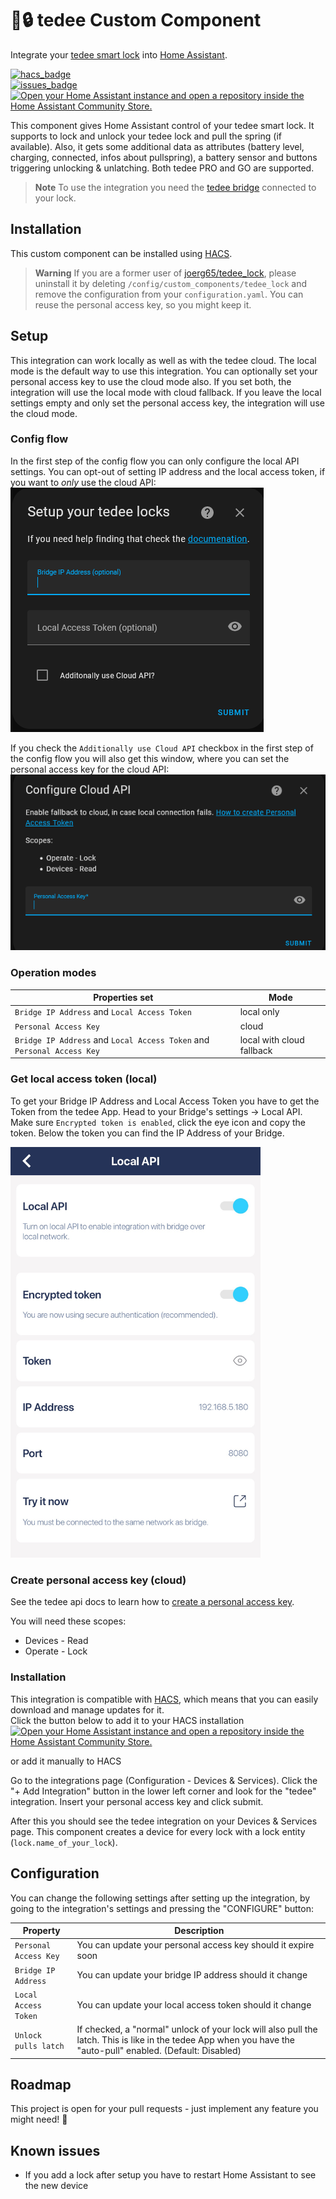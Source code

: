# 🤖🔒 tedee Custom Component

Integrate your [tedee smart lock](https://tedee.com/product-info/lock/) into [Home Assistant](https://www.home-assistant.io/).

[![hacs_badge](https://img.shields.io/badge/HACS-Default-41BDF5.svg?style=for-the-badge)](https://github.com/hacs/integration)  
[![issues_badge](https://img.shields.io/github/issues-raw/patrickhilker/tedee_hass_integration?style=for-the-badge)](https://github.com/patrickhilker/tedee_hass_integration/issues)  
[![Open your Home Assistant instance and open a repository inside the Home Assistant Community Store.](https://my.home-assistant.io/badges/hacs_repository.svg)](https://my.home-assistant.io/redirect/hacs_repository/?owner=patrickhilker&repository=tedee_hass_integration&category=integration)


This component gives Home Assistant control of your tedee smart lock. It supports to lock and unlock your tedee lock and pull the spring (if available). Also, it gets some additional data as attributes (battery level, charging, connected, infos about pullspring), a battery sensor and buttons triggering unlocking & unlatching. Both tedee PRO and GO are supported.

> **Note**
> To use the integration you need the [tedee bridge](https://tedee.com/product-info/bridge/) connected to your lock.

## Installation

This custom component can be installed using [HACS](https://hacs.xyz/).

> **Warning**
>  If you are a former user of [joerg65/tedee_lock](https://github.com/joerg65/tedee_lock), please uninstall it by deleting `/config/custom_components/tedee_lock` and remove the configuration from your `configuration.yaml`. You can reuse the personal access key, so you might keep it.

## Setup

This integration can work locally as well as with the tedee cloud. The local mode is the default way to use this integration. You can optionally set your personal access key to use the cloud mode also. If you set both, the integration will use the local mode with cloud fallback. If you leave the local settings empty and only set the personal access key, the integration will use the cloud mode.

### Config flow
In the first step of the config flow you can only configure the local API settings. You can opt-out of setting IP address and the local access token, if you want to *only* use the cloud API: <br>
![Config Flow](./img/config_flow_1.png)

If you check the `Additionally use Cloud API` checkbox in the first step of the config flow you will also get this window, where you can set the personal access key for the cloud API: <br>
![Config Flow](./img/config_flow_2.png)

### Operation modes
| Properties set | Mode |
| --- | --- |
| `Bridge IP Address` and `Local Access Token` | local only |
| `Personal Access Key` | cloud |
| `Bridge IP Address` and `Local Access Token` and `Personal Access Key` | local with cloud fallback |

### Get local access token (local)
To get your Bridge IP Address and Local Access Token you have to get the Token from the tedee App. Head to your Bridge's settings -> Local API. Make sure `Encrypted token is enabled`, click the eye icon and copy the token. Below the token you can find the IP Address of your Bridge.

<img src="./img/local_api.jpg" alt="Local API" width="400"/>

### Create personal access key (cloud)

See the tedee api docs to learn how to [create a personal access key](https://tedee-tedee-api-doc.readthedocs-hosted.com/en/latest/howtos/authenticate.html#personal-access-key).

You will need these scopes:

   - Devices - Read
   - Operate - Lock

### Installation

This integration is compatible with [HACS](https://hacs.xyz/), which means that you can easily download and manage updates for it. <br>
Click the button below to add it to your HACS installation <br>
[![Open your Home Assistant instance and open a repository inside the Home Assistant Community Store.](https://my.home-assistant.io/badges/hacs_repository.svg)](https://my.home-assistant.io/redirect/hacs_repository/?owner=patrickhilker&repository=tedee_hass_integration&category=integration)

or add it manually to HACS

Go to the integrations page (Configuration - Devices & Services). Click the "+ Add Integration" button in the lower left corner and look for the "tedee" integration. Insert your personal access key and click submit.

After this you should see the tedee integration on your Devices & Services page. This component creates a device for every lock with a lock entity (`lock.name_of_your_lock`).

## Configuration

You can change the following settings after setting up the integration, by going to the integration's settings and pressing the "CONFIGURE" button:

| Property | Description |
| --- | --- |
`Personal Access Key` | You can update your personal access key should it expire soon
`Bridge IP Address` | You can update your bridge IP address should it change
`Local Access Token` | You can update your local access token should it change
`Unlock pulls latch` | If checked, a "normal" unlock of your lock will also pull the latch. This is like in the tedee App when you have the "auto-pull" enabled. (Default: Disabled)


## Roadmap

This project is open for your pull requests - just implement any feature you might need! 🚀

## Known issues

- If you add a lock after setup you have to restart Home Assistant to see the new device